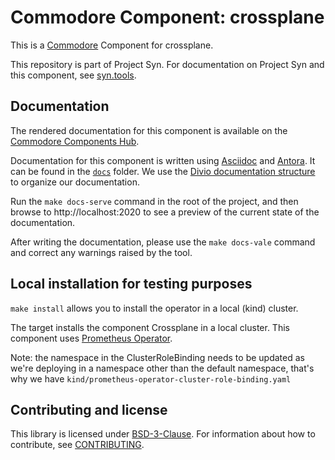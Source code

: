 # Commodore Component: crossplane

This is a [Commodore][commodore] Component for crossplane.

This repository is part of Project Syn.
For documentation on Project Syn and this component, see [syn.tools](https://syn.tools).

## Documentation

The rendered documentation for this component is available on the [Commodore Components Hub](https://hub.syn.tools/crossplane).

Documentation for this component is written using [Asciidoc][asciidoc] and [Antora][antora].
It can be found in the [`docs`](docs) folder.
We use the [Divio documentation structure](https://documentation.divio.com/) to organize our documentation.

Run the `make docs-serve` command in the root of the project, and then browse to http://localhost:2020 to see a preview of the current state of the documentation.

After writing the documentation, please use the `make docs-vale` command and correct any warnings raised by the tool.

## Local installation for testing purposes

`make install` allows you to install the operator in a local (kind) cluster.

The target installs the component Crossplane in a local cluster. This component uses [Prometheus Operator](https://github.com/prometheus-operator/prometheus-operator#quickstart).

Note: the namespace in the ClusterRoleBinding needs to be updated as we're deploying in a namespace other than the default namespace, that's why we have `kind/prometheus-operator-cluster-role-binding.yaml`

## Contributing and license

This library is licensed under [BSD-3-Clause](LICENSE).
For information about how to contribute, see [CONTRIBUTING](CONTRIBUTING.md).

[commodore]: https://syn.tools/commodore/
[asciidoc]: https://asciidoctor.org/
[antora]: https://antora.org/
